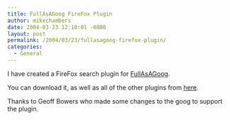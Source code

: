 ```yaml
---
title: FullAsAGoog FireFox Plugin
author: mikechambers
date: 2004-03-23 12:18:01 -0800
layout: post
permalink: /2004/03/23/fullasagoog-firefox-plugin/
categories:
  - General
---
```



I have created a FireFox search plugin for [FullAsAGoog][1].

You can download it, as well as all of the other plugins from [here][2].

Thanks to Geoff Bowers who made some changes to the goog to support the plugin.

 [1]: http://www.fullasagoog.com
 [2]: /mesh/archives/004528.cfm